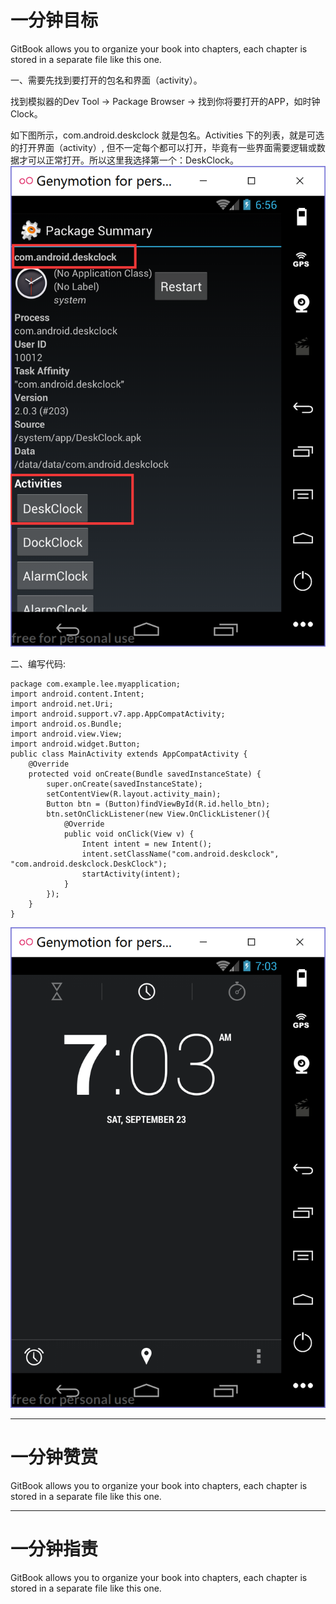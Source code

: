# 一分钟目标

GitBook allows you to organize your book into chapters, each chapter is stored in a separate file like this one.

一、需要先找到要打开的包名和界面（activity）。

找到模拟器的Dev Tool -&gt;  Package Browser -&gt;  找到你将要打开的APP，如时钟Clock。

如下图所示，com.android.deskclock 就是包名。Activities 下的列表，就是可选的打开界面（activity）, 但不一定每个都可以打开，毕竟有一些界面需要逻辑或数据才可以正常打开。所以这里我选择第一个：DeskClock。 ![](/assets/12312312.png)

二、编写代码:

```
package com.example.lee.myapplication;
import android.content.Intent;
import android.net.Uri;
import android.support.v7.app.AppCompatActivity;
import android.os.Bundle;
import android.view.View;
import android.widget.Button;
public class MainActivity extends AppCompatActivity {
    @Override
    protected void onCreate(Bundle savedInstanceState) {
        super.onCreate(savedInstanceState);
        setContentView(R.layout.activity_main);
        Button btn = (Button)findViewById(R.id.hello_btn);
        btn.setOnClickListener(new View.OnClickListener(){
            @Override
            public void onClick(View v) {
                Intent intent = new Intent();
                intent.setClassName("com.android.deskclock", "com.android.deskclock.DeskClock");
                startActivity(intent);
            }
        });
    }
}
```

![](/assets/123ddss.png)

---

# 一分钟赞赏

GitBook allows you to organize your book into chapters, each chapter is stored in a separate file like this one.

---

# 一分钟指责

GitBook allows you to organize your book into chapters, each chapter is stored in a separate file like this one.


